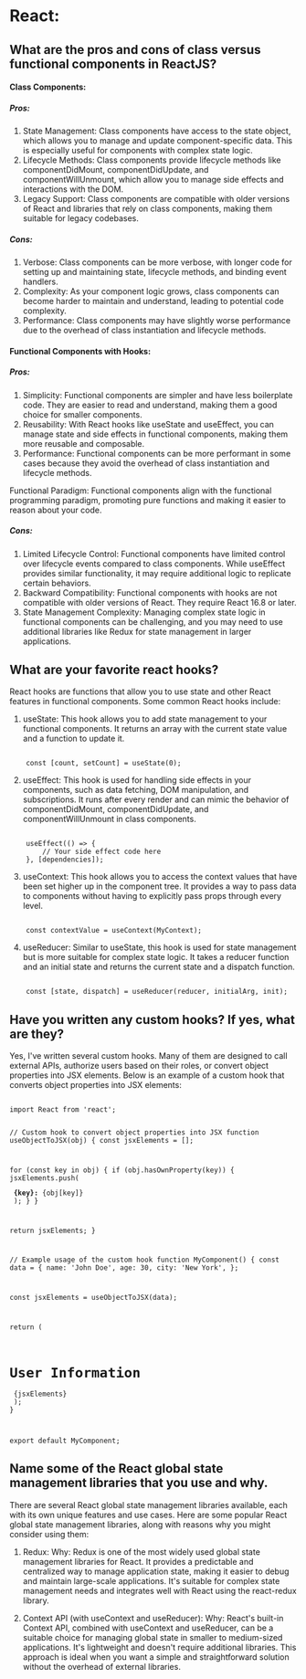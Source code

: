 # React:

## What are the pros and cons of class versus functional components in ReactJS?

#### Class Components:
##### Pros:
1. State Management: Class components have access to the state object, which allows you to manage and update component-specific data. This is especially useful for components with complex state logic.
2. Lifecycle Methods: Class components provide lifecycle methods like componentDidMount, componentDidUpdate, and componentWillUnmount, which allow you to manage side effects and interactions with the DOM.
3. Legacy Support: Class components are compatible with older versions of React and libraries that rely on class components, making them suitable for legacy codebases.

##### Cons: 
1. Verbose: Class components can be more verbose, with longer code for setting up and maintaining state, lifecycle methods, and binding event handlers.
2. Complexity: As your component logic grows, class components can become harder to maintain and understand, leading to potential code complexity.
3. Performance: Class components may have slightly worse performance due to the overhead of class instantiation and lifecycle methods.

#### Functional Components with Hooks:
##### Pros:

1. Simplicity: Functional components are simpler and have less boilerplate code. They are easier to read and understand, making them a good choice for smaller components.
2. Reusability: With React hooks like useState and useEffect, you can manage state and side effects in functional components, making them more reusable and composable.
3. Performance: Functional components can be more performant in some cases because they avoid the overhead of class instantiation and lifecycle methods.

Functional Paradigm: Functional components align with the functional programming paradigm, promoting pure functions and making it easier to reason about your code.

##### Cons:

1. Limited Lifecycle Control: Functional components have limited control over lifecycle events compared to class components. While useEffect provides similar functionality, it may require additional logic to replicate certain behaviors.
2. Backward Compatibility: Functional components with hooks are not compatible with older versions of React. They require React 16.8 or later.
3. State Management Complexity: Managing complex state logic in functional components can be challenging, and you may need to use additional libraries like Redux for state management in larger applications.

## What are your favorite react hooks?

React hooks are functions that allow you to use state and other React features in functional components. Some common React hooks include:

1. useState: This hook allows you to add state management to your functional components. It returns an array with the current state value and a function to update it.
<code>
    const [count, setCount] = useState(0);
</code>

2. useEffect: This hook is used for handling side effects in your components, such as data fetching, DOM manipulation, and subscriptions. It runs after every render and can mimic the behavior of componentDidMount, componentDidUpdate, and componentWillUnmount in class components.
<code>
    useEffect(() => {
        // Your side effect code here
    }, [dependencies]);
</code>

3. useContext: This hook allows you to access the context values that have been set higher up in the component tree. It provides a way to pass data to components without having to explicitly pass props through every level.
<code>
    const contextValue = useContext(MyContext);
</code>

4. useReducer: Similar to useState, this hook is used for state management but is more suitable for complex state logic. It takes a reducer function and an initial state and returns the current state and a dispatch function.

<code>
    const [state, dispatch] = useReducer(reducer, initialArg, init);
</code>

## Have you written any custom hooks? If yes, what are they?

Yes, I've written several custom hooks. Many of them are designed to call external APIs, authorize users based on their roles, or convert object properties into JSX elements. Below is an example of a custom hook that converts object properties into JSX elements:

<code>
import React from 'react';

// Custom hook to convert object properties into JSX
function useObjectToJSX(obj) {
  const jsxElements = [];

  for (const key in obj) {
    if (obj.hasOwnProperty(key)) {
      jsxElements.push(
        <div key={key}>
          <strong>{key}:</strong> {obj[key]}
        </div>
      );
    }
  }

  return jsxElements;
}

// Example usage of the custom hook
function MyComponent() {
  const data = {
    name: 'John Doe',
    age: 30,
    city: 'New York',
  };

  const jsxElements = useObjectToJSX(data);

  return (
    <div>
      <h1>User Information</h1>
      {jsxElements}
    </div>
  );
}

export default MyComponent;
</code>

## Name some of the React global state management libraries that you use and why.
There are several React global state management libraries available, each with its own unique features and use cases. Here are some popular React global state management libraries, along with reasons why you might consider using them:

1. Redux:
Why: Redux is one of the most widely used global state management libraries for React. It provides a predictable and centralized way to manage application state, making it easier to debug and maintain large-scale applications. It's suitable for complex state management needs and integrates well with React using the react-redux library.

2. Context API (with useContext and useReducer):
Why: React's built-in Context API, combined with useContext and useReducer, can be a suitable choice for managing global state in smaller to medium-sized applications. It's lightweight and doesn't require additional libraries. This approach is ideal when you want a simple and straightforward solution without the overhead of external libraries.